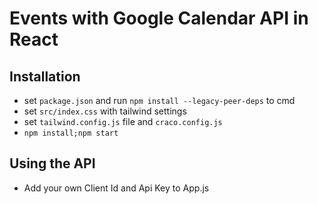 # Events with Google Calendar API in React
## Installation
- set `package.json` and run `npm install --legacy-peer-deps` to cmd
- set `src/index.css` with tailwind settings
- set `tailwind.config.js` file and `craco.config.js`
- `npm install;npm start`

## Using the API
* Add your own Client Id and Api Key to App.js
